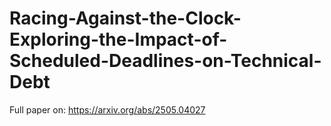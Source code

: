 # Racing-Against-the-Clock-Exploring-the-Impact-of-Scheduled-Deadlines-on-Technical-Debt
Full paper on: https://arxiv.org/abs/2505.04027
